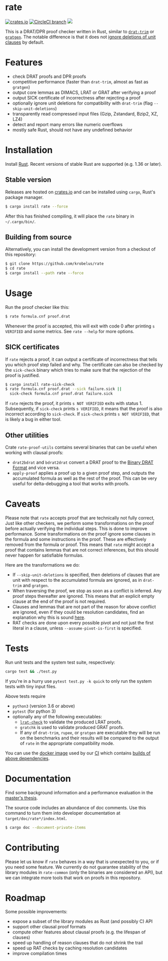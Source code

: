 # rate

[![crates.io](https://img.shields.io/crates/v/rate.svg)](https://crates.io/crates/rate)
[![CircleCI branch](https://img.shields.io/circleci/project/github/krobelus/rate/master.svg)](https://circleci.com/gh/krobelus/rate/tree/master)
![](https://img.shields.io/crates/l/rate.svg)

This is a DRAT/DPR proof checker written in Rust, similar to
[`drat-trim`](https://github.com/marijnheule/drat-trim) or
[`gratgen`](http://www21.in.tum.de/~lammich/grat/). The notable
difference is that it does not [ignore deletions of unit
clauses](https://github.com/marijnheule/drat-trim#clause-deletion-details) by
default.

# Features
- check DRAT proofs and DPR proofs
- competitive performance (faster than `drat-trim`, almost as fast as `gratgen`)
- output core lemmas as DIMACS, LRAT or GRAT after verifying a proof
- output SICK certificate of incorrectness after rejecting a proof
- optionally ignore unit deletions for compatibility with `drat-trim`
  (flag `--skip-unit-deletions`)
- transparently read compressed input files (Gzip, Zstandard, Bzip2, XZ, LZ4)
- detect and report many errors like numeric overflows
- mostly safe Rust, should not have any undefined behavior

# Installation

Install [Rust](https://www.rust-lang.org/en-US/install.html).  Recent versions
of stable Rust are supported (e.g. 1.36 or later).

## Stable version

Releases are hosted on [crates.io](https://crates.io/) and can be installed
using `cargo`, Rust's package manager.

```sh
$ cargo install rate --force
```

After this has finished compiling, it will place the `rate` binary in
`~/.cargo/bin/`.

## Building from source

Alternatively, you can install the development version from a checkout of this
repository:

```sh
$ git clone https://github.com/krobelus/rate
$ cd rate
$ cargo install --path rate --force
```

# Usage

Run the proof checker like this:
```sh
$ rate formula.cnf proof.drat
```

Whenever the proof is accepted, this will exit with code 0 after printing
`s VERIFIED` and some metrics. See `rate --help` for more options.

## SICK certificates

If `rate` rejects a proof, it can output a certificate of incorrectness that
tells you which proof step failed and why.  The certificate can also be
checked by the `sick-check` binary which tries to make sure that the rejection
of the proof is justified.

```sh
$ cargo install rate-sick-check
$ rate formula.cnf proof.drat --sick failure.sick ||
  sick-check formula.cnf proof.drat failure.sick
```

If `rate` rejects the proof, it prints `s NOT VERIFIED` exits with status 1.
Subsequently, if `sick-check` prints `s VERIFIED`, it means that the proof is
also incorrect according to `sick-check`.  If `sick-check` prints `s NOT
VERIFIED`, that is likely a bug in either tool.

## Other utilities

Crate `rate-proof-utils` contains several binaries that can be useful when
working with clausal proofs:

- `drat2bdrat` and `bdrat2drat` convert a DRAT proof to the [Binary DRAT Format]
  and vice versa.
- `apply-proof` applies a proof up to a given proof step, and outputs the
  accumulated formula as well as the rest of the proof. This can be very
  useful for delta-debugging a tool that works with proofs.

[Binary DRAT Format]: <https://github.com/marijnheule/drat-trim#binary-drat-format>

# Caveats

Please note that `rate` accepts proof that are technically not fully correct,
Just like other checkers, we perform some transformations on the proof before
actually verifying the individual steps.  This is done to improve performance.
Some transformations on the proof ignore some clauses in the formula and some
instructions in the proof. These are effectively removed from the formula
or proof.  This means that `rate` might accept a proof that contains lemmas
that are not correct inferences, but this should never happen for satisfiable
formulas.

Here are the transformations we do:
- If `--skip-unit-deletions` is specified, then deletions of clauses that
  are unit with respect to the accumulated formula are ignored, as in
  `drat-trim` and `gratgen`.
- When traversing the proof, we stop as soon as a conflict is inferred.
  Any proof steps thereafter are ignored.  This means that an explicit empty
  clause at the end of the proof is not required.
- Clauses and lemmas that are not part of the reason for above conflict
  are ignored, even if they could be resolution candidates, find an explanation
  why this is sound [here].
- RAT checks are done upon every possible pivot and not just the first literal
  in a clause, unless `--assume-pivot-is-first` is specified.

[here]: <http://www21.in.tum.de/~lammich/grat/gratgen-doc/Unmarked_RAT_Candidates.html>

# Tests

Run unit tests and the system test suite, respectively:

```sh
cargo test && ./test.py
```

If you're in a hurry use `pytest test.py -k quick` to only run the system
tests with tiny input files.

Above tests require
- `python3` (version 3.6 or above)
- `pytest` (for python 3)
- optionally any of the following executables:
  - [`lrat-check`](https://github.com/acl2/acl2/tree/master/books/projects/sat/lrat)
    to validate the produced LRAT proofs.
  - `gratchk` is used to validate produced GRAT proofs.
  - If any of `drat-trim`, `rupee`, or `gratgen` are executable they will be
    run on the benchmarks and their results will be compared to the output of
    `rate` in the appropriate compatibility mode.

You can use the [docker
image](https://cloud.docker.com/repository/docker/krobelus/rate-test-environment)
used by our [CI](.circleci/config.yml) which contains [builds of above
dependencies](scripts/test-environment/).

# Documentation

Find some background information and a performance evaluation in the [master's thesis].

[master's thesis]: <https://github.com/krobelus/rate-experiments/blob/master/thesis.pdf>

The source code includes an abundance of doc comments. Use this command to
turn them into developer documentation at `target/doc/rate*/index.html`.
```sh
$ cargo doc --document-private-items
```

# Contributing

Please let us know if `rate` behaves in a way that is unexpected to you,
or if you need some feature.  We currently do not guarantee stability of the
library modules in `rate-common` (only the binaries are considered an API),
but we can integrate more tools that work on proofs in this repository.

# Roadmap

Some possible improvements:

- expose a subset of the library modules as Rust (and possibly C) API
- support other clausal proof formats
- compute other features about clausal proofs (e.g. the lifespan of clauses)
- speed up handling of reason clauses that do not shrink the trail
- speed up RAT checks by caching resolution candidates
- improve compilation times
